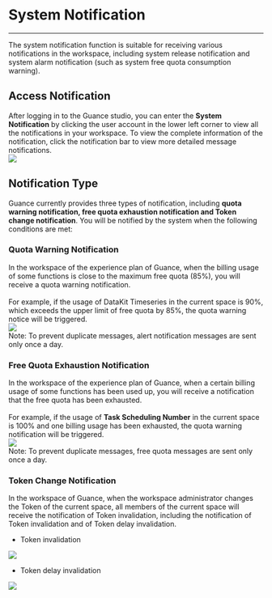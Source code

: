 # System Notification
---

The system notification function is suitable for receiving various notifications in the workspace, including system release notification and system alarm notification (such as system free quota consumption warning).

<a name="J0NSc"></a>
## Access Notification

After logging in to the Guance studio, you can enter the **System Notification** by clicking the user account in the lower left corner to view all the notifications in your workspace. To view the complete information of the notification, click the notification bar to view more detailed message notifications.<br />![](img/13_inform_01.png)


## Notification Type

Guance currently provides three types of notification, including **quota warning notification, free quota exhaustion notification and Token change notification**. You will be notified by the system when the following conditions are met:

### Quota Warning Notification

In the workspace of the experience plan of Guance, when the billing usage of some functions is close to the maximum free quota (85%), you will receive a quota warning notification. <br /><br />For example, if the usage of DataKit Timeseries in the current space is 90%, which exceeds the upper limit of free quota by 85%, the quota warning notice will be triggered.<br />![](img/13_inform_02.png)<br />Note: To prevent duplicate messages, alert notification messages are sent only once a day.


### Free Quota Exhaustion Notification

In the workspace of the experience plan of Guance, when a certain billing usage of some functions has been used up, you will receive a notification that the free quota has been exhausted. <br /><br />For example, if the usage of **Task Scheduling Number** in the current space is 100% and one billing usage has been exhausted, the quota warning notification will be triggered. <br />![](img/13_inform_03.png)<br />Note: To prevent duplicate messages, free quota messages are sent only once a day.


### Token Change Notification

In the workspace of Guance, when the workspace administrator changes the Token of the current space, all members of the current space will receive the notification of Token invalidation, including the notification of Token invalidation and of Token delay invalidation.

- Token invalidation

![](img/13_inform_04.png)

- Token delay invalidation

![](img/13_inform_05.png)
